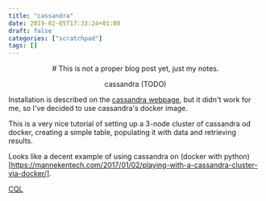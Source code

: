 ```yaml
---
title: "cassandra"
date: 2019-02-05T17:33:24+01:00
draft: false
categories: ["scratchpad"]
tags: []
---
```


<center>
# This is not a proper blog post yet, just my notes.

cassandra (TODO)
</center>

Installation is described on the [cassandra webpage](http://cassandra.apache.org/doc/latest/getting_started/installing.html), but it didn't work for me, so I've decided to use cassandra's docker image.

This is a very nice tutorial of setting up a 3-node cluster of cassandra od docker, creating a simple table, populating it with data and retrieving results.

Looks like a decent example of using cassandra on (docker with python)[https://mannekentech.com/2017/01/02/playing-with-a-cassandra-cluster-via-docker/].

[CQL](https://docs.datastax.com/en/cql/3.3/cql/cqlIntro.html)
